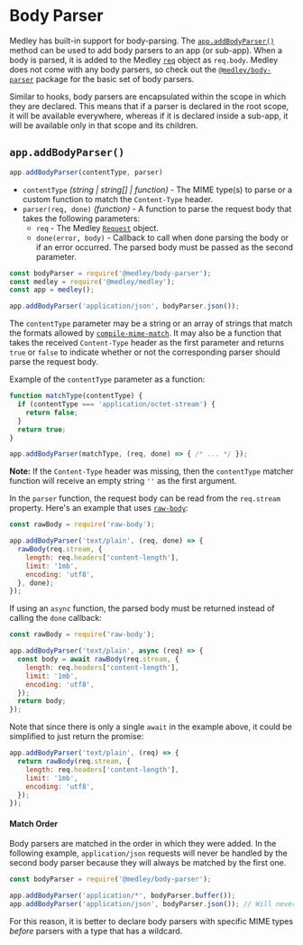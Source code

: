 # Body Parser

Medley has built-in support for body-parsing. The [`app.addBodyParser()`](#appaddbodyparser) method
can be used to add body parsers to an app (or sub-app). When a body is parsed, it is added to the
Medley [`req`](Request.md) object as `req.body`. Medley does not come with any body parsers, so
check out the [`@medley/body-parser`](https://github.com/medleyjs/body-parser) package for the
basic set of body parsers.

Similar to hooks, body parsers are encapsulated within the scope in which they
are declared. This means that if a parser is declared in the root scope, it
will be available everywhere, whereas if it is declared inside a sub-app, it
will be available only in that scope and its children.

## `app.addBodyParser()`

```js
app.addBodyParser(contentType, parser)
```

+ `contentType` *(string | string[] | function)* - The MIME type(s) to parse or a custom function to match the `Content-Type` header.
+ `parser(req, done)` *(function)* - A function to parse the request body that takes the following parameters:
  + `req` - The Medley [`Request`](Request.md) object.
  + `done(error, body)` - Callback to call when done parsing the body or if an error occurred. The parsed body must be passed as the second parameter.

```js
const bodyParser = require('@medley/body-parser');
const medley = require('@medley/medley');
const app = medley();

app.addBodyParser('application/json', bodyParser.json());
```

The `contentType` parameter may be a string or an array of strings that match the formats allowed
by [`compile-mime-match`](https://github.com/medleyjs/compile-mime-match#usage). It may also be a
function that takes the received `Content-Type` header as the first parameter and returns `true`
or `false` to indicate whether or not the corresponding parser should parse the request body.

Example of the `contentType` parameter as a function:

```js
function matchType(contentType) {
  if (contentType === 'application/octet-stream') {
    return false;
  }
  return true;
}

app.addBodyParser(matchType, (req, done) => { /* ... */ });
```

**Note:** If the `Content-Type` header was missing, then the `contentType` matcher
function will receive an empty string `''` as the first argument.

In the `parser` function, the request body can be read from the `req.stream` property.
Here's an example that uses [`raw-body`](https://github.com/stream-utils/raw-body):

```js
const rawBody = require('raw-body');

app.addBodyParser('text/plain', (req, done) => {
  rawBody(req.stream, {
    length: req.headers['content-length'],
    limit: '1mb',
    encoding: 'utf8',
  }, done);
});
```

If using an `async` function, the parsed body must be returned instead of calling the `done` callback:

```js
const rawBody = require('raw-body');

app.addBodyParser('text/plain', async (req) => {
  const body = await rawBody(req.stream, {
    length: req.headers['content-length'],
    limit: '1mb',
    encoding: 'utf8',
  });
  return body;
});
```

Note that since there is only a single `await` in the example above,
it could be simplified to just return the promise:

```js
app.addBodyParser('text/plain', (req) => {
  return rawBody(req.stream, {
    length: req.headers['content-length'],
    limit: '1mb',
    encoding: 'utf8',
  });
});
```

#### Match Order

Body parsers are matched in the order in which they were added. In the following example,
`application/json` requests will never be handled by the second body parser because they
will always be matched by the first one.

```js
const bodyParser = require('@medley/body-parser');

app.addBodyParser('application/*', bodyParser.buffer());
app.addBodyParser('application/json', bodyParser.json()); // Will never be matched
```

For this reason, it is better to declare body parsers with specific MIME types
*before* parsers with a type that has a wildcard.
